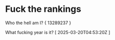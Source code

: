 # Fuck the rankings

Who the hell am I?
{ 13289237 }

What fucking year is it?
[ 2025-03-20T04:53:20Z ]
